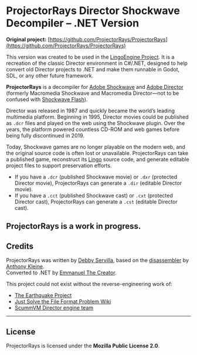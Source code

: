 # ProjectorRays Director Shockwave Decompiler – .NET Version

**Original project:** [https://github.com/ProjectorRays/ProjectorRays](https://github.com/ProjectorRays/ProjectorRays)

This version was created to be used in the [LingoEngine Project](https://github.com/EmmanuelTheCreator/LingoEngine). It is a recreation of the classic Director environment in C#/.NET, designed to help convert old Director projects to .NET and make them runnable in Godot, SDL, or any other future framework.

**ProjectorRays** is a decompiler for [Adobe Shockwave](https://en.wikipedia.org/wiki/Adobe_Shockwave) and [Adobe Director](https://en.wikipedia.org/wiki/Adobe_Director) (formerly Macromedia Shockwave and Macromedia Director—not to be confused with [Shockwave Flash](https://en.wikipedia.org/wiki/Adobe_Flash)).

Director was released in 1987 and quickly became the world’s leading multimedia platform. Beginning in 1995, Director movies could be published as `.dcr` files and played on the web using the Shockwave plugin. Over the years, the platform powered countless CD-ROM and web games before being fully discontinued in 2019.

Today, Shockwave games are no longer playable on the modern web, and the original source code is often lost or unavailable. ProjectorRays can take a published game, reconstruct its [Lingo](https://en.wikipedia.org/wiki/Lingo_(programming_language)) source code, and generate editable project files to support preservation efforts.

- If you have a `.dcr` (published Shockwave movie) or `.dxr` (protected Director movie), ProjectorRays can generate a `.dir` (editable Director movie).
- If you have a `.cct` (published Shockwave cast) or `.cxt` (protected Director cast), ProjectorRays can generate a `.cst` (editable Director cast).

ProjectorRays is a work in progress. 
---

## Credits

ProjectorRays was written by [Debby Servilla](https://github.com/djsrv), based on the [disassembler](https://github.com/Brian151/OpenShockwave/blob/50b3606809b3c8dad13ee41ae20bcbfa70eb3606/tools/lscrtoscript/js/projectorrays.js) by [Anthony Kleine](https://github.com/tomysshadow).  
Converted to .NET by [Emmanuel The Creator](https://github.com/EmmanuelTheCreator).

This project could not exist without the reverse-engineering work of:

- [The Earthquake Project](https://github.com/Earthquake-Project)  
- [Just Solve the File Format Problem Wiki](http://fileformats.archiveteam.org/wiki/Lingo_bytecode)  
- [ScummVM Director engine team](https://www.scummvm.org/credits/#:~:text=Director:)

---

## License

ProjectorRays is licensed under the **Mozilla Public License 2.0**.
